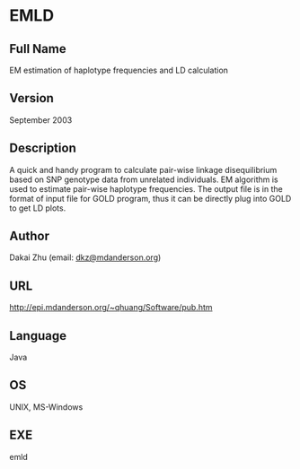 # EMLD

## Full Name
EM estimation of haplotype frequencies and LD calculation

## Version
September 2003

## Description
A quick and handy program to calculate pair-wise linkage disequilibrium based on SNP genotype data from unrelated individuals. EM algorithm is used to estimate pair-wise haplotype frequencies. The output file is in the format of input file for GOLD program, thus it can be directly plug into GOLD to get LD plots.

## Author
Dakai Zhu (email: dkz@mdanderson.org)

## URL
http://epi.mdanderson.org/~qhuang/Software/pub.htm

## Language
Java

## OS
UNIX, MS-Windows

## EXE
emld